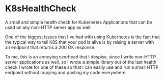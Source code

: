 # K8sHealthCheck

A small and simple health check for Kubernetes Applications that can be used on any non-HTTP server app as well.

One of the biggest issues that I've had with using Kubernetes is the fact that the typical way to tell K8S that your pod is alive is by raising a server with an endpoint that returns a 200 OK response.

To me, this is an annoying overhead that I despise, since I write non-HTTP server applications as well, so I wrote a simple library out of the last health check I wrote for one of these so that I can easily use and run a small HTTP endpoint without copying and pasting my code everywhere.